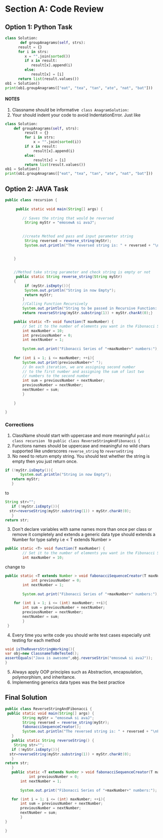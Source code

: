 # Section A: Code Review
## Option 1: Python Task 
```python
class Solution:
       def groupAnagrams(self, strs):
      result = {}
      for i in strs:
         x = "".join(sorted())
         if x in result:
            result[x].append(i)
         else:
            result[x] = [i]
      return list(result.values())
ob1 = Solution()
print(ob1.groupAnagrams(["eat", "tea", "tan", "ate", "nat", "bat"]))
```

#### NOTES

1.  Classname should be informative  `class AnagramSolution:`
2.  Your should indent your code to avoid IndentationError. Just like

```python
class Solution:
    def groupAnagrams(self, strs):
         result = {}
         for i in strs:
             x = "".join(sorted(i))
         if x in result:
             result[x].append(i)
         else:
             result[x] = [i]
         return list(result.values())
ob1 = Solution()
print(ob1.groupAnagrams(["eat", "tea", "tan", "ate", "nat", "bat"]))

```

## Option 2: JAVA Task
```java
public class recursion {
 
	 public static void main(String[] args) {
 
		// Saves the string that would be reversed
		 String myStr = "emosewA si avaJ";
 
 
		//create Method and pass and input parameter string 
		 String reversed = reverse_string(myStr);
		 System.out.println("The reversed string is: " + reversed + "\nFibonacci Series of 10 numbers:0 1 1 2 3 5 8 13 21 34 ");
	

	}
 
 
	//Method take string parameter and check string is empty or not
	 public static String reverse_string(String myStr)
	{
		 if (myStr.isEmpty()){
		 System.out.println("String in now Empty");
		 return myStr;
		}
		//Calling Function Recursively
		System.out.println("String to be passed in Recursive Function: "+myStr.substring(1));
		return reverseString(myStr.substring(1)) + myStr.charAt(0);}

	public static <T> void function(T maxNumber) {
		// Set it to the number of elements you want in the Fibonacci Series
		int maxNumber = 10; 
		int previousNumber = 0;
		int nextNumber = 1;
		 
	    System.out.print("Fibonacci Series of "+maxNumber+" numbers:");
 
	for (int i = 1; i <= maxNumber; ++i){
	    System.out.print(previousNumber+" ");
	    // On each iteration, we are assigning second number
	    // to the first number and assigning the sum of last two
	    // numbers to the second number
	    int sum = previousNumber + nextNumber;
	    previousNumber = nextNumber;
	    nextNumber = sum;
	    }
 
	}
 
}
```
### Corrections
1. ClassName should start with uppercase and more meaningful  ``` public class recursion  ``` to ``` public class ReverseStringAndFibonacci { ```
2. Functions names should be uppercase and meaningful no wild chars supported like underscores ``` reverse_string ``` to  ```reverseString ```
3. No need to return empty string. You should test whether the string is empty then you just return once.
 ```java
 if (!myStr.isEmpty()){
        System.out.println("String in now Empty");
    return myStr;  
    } 
```
 to
 ```java 
 String str="";
    if (!myStr.isEmpty()){
   str=reverseString(myStr.substring(1)) + myStr.charAt(0);   
    }
return str;
```
3. Don't declare variables with same names more than once per class or remove it completely and extends a generic data type <T> should extends a Number for type safety i.e < T extends Number >
```java
public static <T> void function(T maxNumber) {
		// Set it to the number of elements you want in the Fibonacci Series
		int maxNumber = 10; 
```
change to

```java
public static <T extends Number > void fabonacciSequenceCreator(T maxNumber) {
			int previousNumber = 0;
		int nextNumber = 1;
		
	    System.out.print("Fibonacci Series of "+maxNumber+" numbers:");
 
	for (int i = 1; i <= (int) maxNumber; ++i){
	    int sum = previousNumber + nextNumber;
	    previousNumber = nextNumber;
	    nextNumber = sum;
	    }
 }
```
4. Every time you write code you should write test cases especially unit testing for each method
 ```java
 void isTheReversStringWorking(){
 var obj=new ClassnameToBeTested();
 assertEquals("Java is awesome",obj.reverseStrin("emosewA si avaJ"));
 }
 ```
 5. Always apply OOP principles such as Abstraction, encapsulation, polymorphism, and inheritance.
 6. Implementing generics data types was the best practice
 
 ## Final Solution
 ```java
 public class ReverseStringAndFibonacci {
  public static void main(String[] args) {
		 String myStr = "emosewA si avaJ";
		 String reversed = reverse_string(myStr);
		 fabonacciSequenceCreator();
		 System.out.println("The reversed string is: " + reversed + "\nFibonacci Series of 10 numbers:0 1 1 2 3 5 8 13 21 34 ");
	}
	public static String reverseString() {
	 String str="";
    if (!myStr.isEmpty()){
   str=reverseString(myStr.substring(1)) + myStr.charAt(0);   
    }
return str;
	}
	public static <T extends Number > void fabonacciSequenceCreator(T maxNumber) {
			int previousNumber = 0;
		int nextNumber = 1;
		
	    System.out.print("Fibonacci Series of "+maxNumber+" numbers:");
 
	for (int i = 1; i <= (int) maxNumber; ++i){
	    int sum = previousNumber + nextNumber;
	    previousNumber = nextNumber;
	    nextNumber = sum;
	    }
 }
	
 }
 
 ```
 



